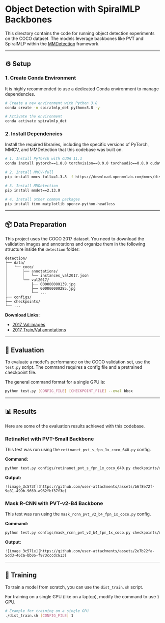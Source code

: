 # Object Detection with SpiralMLP Backbones

This directory contains the code for running object detection experiments on the COCO dataset. The models leverage backbones like PVT and SpiralMLP within the [MMDetection](https://github.com/open-mmlab/mmdetection) framework.

---

## ⚙️ Setup

### 1. Create Conda Environment

It is highly recommended to use a dedicated Conda environment to manage dependencies.
```bash
# Create a new environment with Python 3.8
conda create -n spiralmlp_det python=3.8 -y

# Activate the environment
conda activate spiralmlp_det
```

### 2. Install Dependencies

Install the required libraries, including the specific versions of PyTorch, MMCV, and MMDetection that this codebase was built on.
```bash
# 1. Install PyTorch with CUDA 11.1
conda install pytorch==1.8.0 torchvision==0.9.0 torchaudio==0.8.0 cudatoolkit=11.1 -c pytorch -c conda-forge -y

# 2. Install MMCV-full
pip install mmcv-full==1.3.8 -f https://download.openmmlab.com/mmcv/dist/cu111/torch1.8.0/index.html

# 3. Install MMDetection
pip install mmdet==2.13.0

# 4. Install other common packages
pip install timm matplotlib opencv-python-headless
```

---

## 📦 Data Preparation

This project uses the COCO 2017 dataset. You need to download the validation images and annotations and organize them in the following structure inside the `detection` folder:
```
detection/
├── data/
│   └── coco/
│       ├── annotations/
│       │   └── instances_val2017.json
│       └── val2017/
│           ├── 000000000139.jpg
│           ├── 000000000285.jpg
│           └── ...
├── configs/
├── checkpoints/
└── ...
```

**Download Links:**
* [2017 Val images](http://images.cocodataset.org/zips/val2017.zip)
* [2017 Train/Val annotations](http://images.cocodataset.org/annotations/annotations_trainval2017.zip)

---

## 🚀 Evaluation

To evaluate a model's performance on the COCO validation set, use the `test.py` script. The command requires a config file and a pretrained checkpoint file.

The general command format for a single GPU is:
```bash
python test.py [CONFIG_FILE] [CHECKPOINT_FILE] --eval bbox
```

---

## 📊 Results

Here are some of the evaluation results achieved with this codebase.

### RetinaNet with PVT-Small Backbone

This test was run using the `retinanet_pvt_s_fpn_1x_coco_640.py` config.

**Command:**
```bash
python test.py configs/retinanet_pvt_s_fpn_1x_coco_640.py checkpoints/retinanet_pvt_s_fpn_1x_coco_640.pth --eval bbox
```

**Output:**
```
![image_3c573f](https://github.com/user-attachments/assets/b6f8e72f-9e81-499b-9660-a962fbf37f3e)

```

### Mask R-CNN with PVT-v2-B4 Backbone

This test was run using the `mask_rcnn_pvt_v2_b4_fpn_1x_coco.py` config.

**Command:**
```bash
python test.py configs/mask_rcnn_pvt_v2_b4_fpn_1x_coco.py checkpoints/mask_rcnn_pvt_v2_b4_fpn_1x_coco.pth --eval bbox
```

**Output:**
```
![image_3c571e](https://github.com/user-attachments/assets/2e7b22fa-5dd3-46ca-bb06-f973cccdc613)

```

---

## 🚂 Training

To train a model from scratch, you can use the `dist_train.sh` script.

For training on a single GPU (like on a laptop), modify the command to use `1` GPU.
```bash
# Example for training on a single GPU
./dist_train.sh [CONFIG_FILE] 1
```
